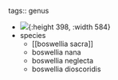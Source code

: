 tags:: genus

- ![](https://encrypted-tbn2.gstatic.com/licensed-image?q=tbn:ANd9GcQ6QQS1f_uDa16S6icjW0_V3Q0LdhDaUzNUtYFI137QCwOtJOtA7Vr-Y8EYPsBEkAvZaMmma0xbLq46Fro){:height 398, :width 584}
- species
	- [[boswellia sacra]]
	- boswellia nana
	- boswellia neglecta
	- boswellia dioscoridis
